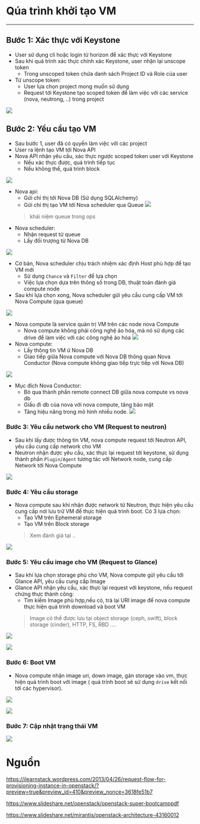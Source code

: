 # Qúa trình khởi tạo VM
---
## Bước 1: Xác thực với Keystone
- User sử dụng cli hoặc login từ horizon để xác thực với Keystone
- Sau khi quá trình xác thực chính xác Keystone, user nhận lại unscope token
  - Trong unscoped token chứa danh sách Project ID và Role của user
- Từ unscope token: 
  - User lựa chọn project mong muốn sử dụng
  - Request tới Keystone tạo scoped token để làm việc với các service (nova, neutrong, ..) trong project

![](images/create-vm-flow-1.png)

## Bước 2: Yều cầu tạo VM
- Sau bước 1, user đã có quyền làm việc với các project
- User ra lệnh tạo VM tới Nova API
- Nova API nhận yêu cầu, xác thực ngược scoped token user với Keystone
  - Nếu xác thực được, quá trình tiếp tục
  - Nếu không thể, quá trình block

![](images/create-vm-flow-2.png)

- Nova api: 
  - Gửi chỉ thị tới Nova DB (Sử dụng SQLAlchemy)
  - Gửi chỉ thị tạo VM tới Nova scheduler qua Queue
  ![](images/launch-vm-1.png)
  > khái niệm queue trong ops
- Nova scheduler:
  - Nhận request từ queue 
  - Lấy đối trượng từ Nova DB 

![](images/create-vm-flow-3.png)

- Cơ bản, Nova scheduler chịu trách nhiệm xác định Host phù hợp để tạo VM mới
  - Sử dụng `Chance` và `Filter` để lựa chọn 
  - Việc lựa chọn dựa trên thông số trong DB, thuật toán đánh giá compute node
- Sau khi lựa chọn xong, Nova scheduler gửi yêu cầu cung cấp VM tới Nova Compute (qua queue)

![](images/create-vm-flow-4.png)

- Nova compute là service quản trị VM trên các node nova Compute
  - Nova compute không phải công nghệ ảo hóa, mà nó sử dụng các drive để làm việc với các công nghệ ảo hóa
  ![](images/create-vm-2.png)
- Nova compute:
  - Lấy thông tin VM ừ Nova DB
  - Giao tiếp giữa Nova compute với Nova DB thông quan Nova Conductor (Nova compute không giao tiếp trực tiếp với Nova DB)

![](images/create-vm-flow-5.png)

- Mục đích Nova Conductor:
  - Bỏ qua thành phần remote connect DB giữa nova compute vs nova db
  - Giấu đi db của nova với nova compute, tăng bảo mật
  - Tăng hiệu năng trong mô hình nhiều node.
  ![](images/create-vm-3.png)

### Bước 3: Yêu cầu network cho VM (Request to neutron)
- Sau khi lấy được thông tin VM, nova compute request tới Neutron API, yêu cầu cung cấp network cho VM
- Neutron nhận được yêu cầu, xác thực lại request tới keystone, sử dụng thành phần `Plugin/Agent` tương tác với Network node, cung cấp Network tới Nova Compute 

![](images/create-vm-flow-6.png)

### Bước 4: Yêu cầu storage
- Nova compute sau khi nhận được network từ Neutron, thực hiện yêu cầu cung cấp nơi lưu trữ VM để thực hiện quá trình boot. Có 3 lựa chọn:
  - Tạo VM trên Ephemeral storage
  - Tạo VM trên Block storage
  > Xem đánh giá tại ..

![](images/create-vm-flow-7.png)

### Bước 5: Yêu cầu image cho VM (Request to Glance)
- Sau khi lựa chọn storage phù cho VM, Nova compute gửi yêu cầu tới Glance API, yêu cầu cung cấp Image
- Glance API nhận yêu cầu, xác thực lại request với keystone, nếu request chứng thực thành công:
  - Tìm kiếm Image phù hợp,nếu có, trả lại URI image để nova compute thực hiện quá trình download và boot VM
  > Image có thể được lưu tại object storage (ceph, swift), block storage (cinder), HTTP, FS, RBD ....

![](images/create-vm-flow-8.png)

![](images/create-vm-flow-9.png)

### Bước 6: Boot VM

- Nova compute nhận image uri, down image, gán storage vào vm, thực hiện quá trình boot với image ( quá trình boot sẽ sử dụng `drive` kết nối tới các hypervisor).

![](images/create-vm-flow-10.png)

![](images/create-vm-flow-11.png)

### Bước 7: Cập nhật trạng thái VM

![](images/create-vm-flow-12.png)


# Nguồn

https://ilearnstack.wordpress.com/2013/04/26/request-flow-for-provisioning-instance-in-openstack/?preview=true&preview_id=410&preview_nonce=3618fe51b7

https://www.slideshare.net/openstack/openstack-super-bootcamppdf

https://www.slideshare.net/mirantis/openstack-architecture-43160012